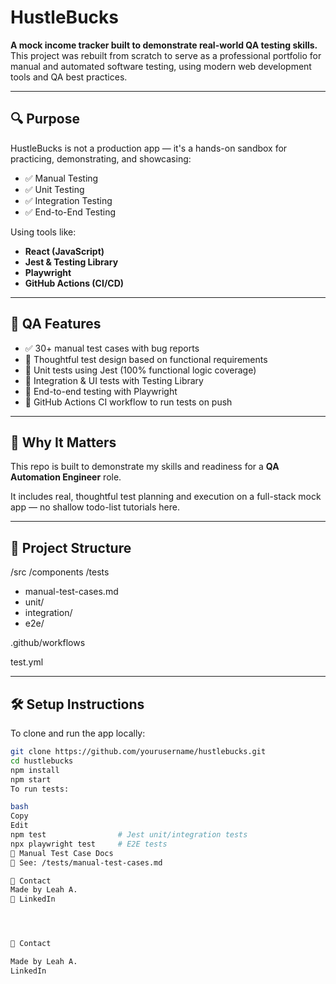 # HustleBucks

**A mock income tracker built to demonstrate real-world QA testing skills.**  
This project was rebuilt from scratch to serve as a professional portfolio for manual and automated software testing, using modern web development tools and QA best practices.

---

## 🔍 Purpose

HustleBucks is not a production app — it's a hands-on sandbox for practicing, demonstrating, and showcasing:

- ✅ Manual Testing  
- ✅ Unit Testing  
- ✅ Integration Testing  
- ✅ End-to-End Testing  

Using tools like:

- **React (JavaScript)**  
- **Jest & Testing Library**  
- **Playwright**  
- **GitHub Actions (CI/CD)**  

---

## 🧪 QA Features

- ✅ 30+ manual test cases with bug reports  
- 🧠 Thoughtful test design based on functional requirements  
- 🧪 Unit tests using Jest (100% functional logic coverage)  
- 🔄 Integration & UI tests with Testing Library  
- 🚀 End-to-end testing with Playwright  
- 🔧 GitHub Actions CI workflow to run tests on push  

---

## 💼 Why It Matters

This repo is built to demonstrate my skills and readiness for a **QA Automation Engineer** role.  

It includes real, thoughtful test planning and execution on a full-stack mock app — no shallow todo-list tutorials here.  

---

## 📁 Project Structure

/src
/components
/tests
- manual-test-cases.md
- unit/
- integration/
- e2e/

.github/workflows

test.yml

---

## 🛠 Setup Instructions

To clone and run the app locally:

```bash
git clone https://github.com/yourusername/hustlebucks.git  
cd hustlebucks  
npm install  
npm start  
To run tests:

bash
Copy
Edit
npm test                # Jest unit/integration tests  
npx playwright test     # E2E tests  
📄 Manual Test Case Docs
📂 See: /tests/manual-test-cases.md

💬 Contact
Made by Leah A.
📎 LinkedIn




💬 Contact

Made by Leah A.
LinkedIn

